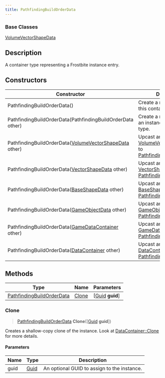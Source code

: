 ```yaml
---
title: PathfindingBuildOrderData
---
```

### Base Classes

[VolumeVectorShapeData](VolumeVectorShapeData)

## Description

A container type representing a Frostbite instance entry.

## Constructors

| Constructor                                                                          | Description                                                                                                                               |
| ------------------------------------------------------------------------------------ | ----------------------------------------------------------------------------------------------------------------------------------------- |
| PathfindingBuildOrderData()                                                          | Create a new instance of this container type.                                                                                             |
| PathfindingBuildOrderData(PathfindingBuildOrderData other)                           | Create a reference copy of an instance of the same type.                                                                                  |
| PathfindingBuildOrderData([VolumeVectorShapeData](VolumeVectorShapeData) other)      | Upcast an instance of type [VolumeVectorShapeData](VolumeVectorShapeData) to [PathfindingBuildOrderData](PathfindingBuildOrderData).      |
| PathfindingBuildOrderData([VectorShapeData](VectorShapeData) other)                  | Upcast an instance of type [VectorShapeData](VectorShapeData) to [PathfindingBuildOrderData](PathfindingBuildOrderData).                  |
| PathfindingBuildOrderData([BaseShapeData](BaseShapeData) other)                      | Upcast an instance of type [BaseShapeData](BaseShapeData) to [PathfindingBuildOrderData](PathfindingBuildOrderData).                      |
| PathfindingBuildOrderData([GameObjectData](GameObjectData) other)                    | Upcast an instance of type [GameObjectData](GameObjectData) to [PathfindingBuildOrderData](PathfindingBuildOrderData).                    |
| PathfindingBuildOrderData([GameDataContainer](GameDataContainer) other)              | Upcast an instance of type [GameDataContainer](GameDataContainer) to [PathfindingBuildOrderData](PathfindingBuildOrderData).              |
| PathfindingBuildOrderData([DataContainer](/vext/ref/shared/class/datacontainer) other) | Upcast an instance of type [DataContainer](/vext/ref/shared/class/datacontainer) to [PathfindingBuildOrderData](PathfindingBuildOrderData). |

## Methods

| Type                                                   | Name            | Parameters                                     |
| ------------------------------------------------------ | --------------- | ---------------------------------------------- |
| [PathfindingBuildOrderData](PathfindingBuildOrderData) | [Clone](#clone) | \[[Guid](/vext/ref/shared/class/guid) **guid**\] |

### Clone

> [PathfindingBuildOrderData](PathfindingBuildOrderData) **Clone**(\[[Guid](/vext/ref/shared/class/guid) **guid**\])

Creates a shallow-copy clone of the instance. Look at [DataContainer::Clone](/vext/ref/shared/class/datacontainer#clone) for more details.

#### Parameters

| Name | Type         | Description                                 |
| ---- | ------------ | ------------------------------------------- |
| guid | [Guid](Guid) | An optional GUID to assign to the instance. |
